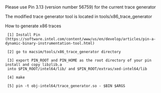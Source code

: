 Please use Pin 3.13  (version number 56759) for the current trace generator 

The modified trace generator tool is located in tools/x86_trace_generator

How to generate x86 traces

     [1] Install Pin  (https://software.intel.com/content/www/us/en/develop/articles/pin-a-dynamic-binary-instrumentation-tool.html)
     
     [2] go to macsim/tools/x86_trace_generator directory
     
     [3] export PIN_ROOT and PIN_HOME as the root directory of your pin install and copy libzlib.a
     into $PIN_ROOT/intel64/lib/ and $PIN_ROOT/extras/xed-intel64/lib
     
     [4] make
     
     [5] pin -t obj-intel64/trace_generator.so - $BIN $ARGS 
